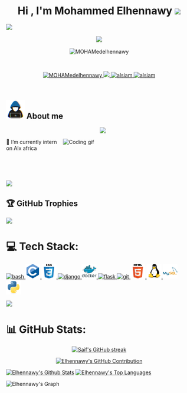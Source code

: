 
  <h1 align="center"><b>Hi , I'm Mohammed Elhennawy </b><img src="https://media.giphy.com/media/hvRJCLFzcasrR4ia7z/giphy.gif" width="35"></h1>

  <a href="https://www.youtube.com/watch?v=dQw4w9WgXcQ"><img src="https://user-images.githubusercontent.com/73097560/115834477-dbab4500-a447-11eb-908a-139a6edaec5c.gif"></a>

  <!--  -->
  <p align="center">
    <a href="https://github.com/DenverCoder1/readme-typing-svg"><img src="https://readme-typing-svg.herokuapp.com?font=Time+New+Roman&color=cyan&size=25&center=true&vCenter=true&width=600&height=100&lines=Welcome+To+My+Github+Profile..&hearts;++;Self-taught+Back-End+Developer,;Software+Engineer+Student,;Problem+Solver,;Active+Learner/Researcher,;Love+to+learn+new+stuffs..<3"></a>

  </p>

  <p align="center"> 
    <img src="https://komarev.com/ghpvc/?username=MOHAMedelhennawy&label=Profile%20views&color=0047AB&style=plastic?" alt="MOHAMedelhennawy" height=25px, width=160px/> 
    <!---
      <a href = "https://commits.top/egypt.html" target="_blank">
        <img src="https://aktive.tk/egypt/MOHAMedelhennawy?color=red" alt="Most Active Users" target="_blank" height=25px, width=250px/> 
      </a>
    -->
  </p>

  <br>

  <p align="center">
  <a href="https://www.linkedin.com/in/mohamed-elhennawy-b28703255/" target="_blank">
    <img src="https://img.shields.io/badge/LinkedIn-0077B5?style=for-the-badge&logo=linkedin&logoColor=white" alt="MOHAMedelhennawy"/>
  </a>
  <!-- <a href="https://dev.to/MOHAMedelhennawy" target="_blank">
    <img src="https://img.shields.io/badge/dev.to-0A0A0A?style=for-the-badge&logo=dev.to&logoColor=white" alt="MOHAMedelhennawy" />
  </a> -->
  <a href="https://twitter.com/el7ennawy2002" target="_blank">
    <img src="https://img.shields.io/badge/Twitter-1DA1F2?style=for-the-badge&logo=twitter&logoColor=white" />
  </a>
  <a href="https://www.instagram.com/mohamedmelhennawy/" target="_blank">
    <img src="https://img.shields.io/badge/Instagram-fe4164?style=for-the-badge&logo=instagram&logoColor=white" alt="alsiam" />
  </a> 
  <a href="https://www.facebook.com/mohamedmohamed.elhennawy" target="_blank">
    <img src="https://img.shields.io/badge/Facebook-20BEFF?&style=for-the-badge&logo=facebook&logoColor=white" alt="alsiam"  />
    </a> 
  </p>
  <br />

  <!-- About Section -->
  ## <picture><img src = "https://github.com/0xAbdulKhalid/0xAbdulKhalid/raw/main/assets/mdImages/about_me.gif" width = 50px></picture> **About me**

  <picture> <img align="right" src="https://github.com/7oSkaaa/7oSkaaa/blob/main/Images/Right_Side.gif?raw=true" width = 250px></picture>

  <br>

  <p>
  <img align="right" width="350" src="/assets/programmer.gif" alt="Coding gif" />
    
🔭 I’m currently intern on Alx africa<br>

  </p>

  <br/>
  <br/>
  <br/>


<a href="https://www.youtube.com/watch?v=dQw4w9WgXcQ"><img src="https://user-images.githubusercontent.com/73097560/115834477-dbab4500-a447-11eb-908a-139a6edaec5c.gif"></a>

## 🏆 GitHub Trophies
![](https://github-profile-trophy.vercel.app/?username=MOHAMedelhennawy&theme=tokyonight&no-frame=false&no-bg=false&margin-w=4)


# 💻 Tech Stack:
  <p align="left"> <a href="https://www.gnu.org/software/bash/" target="_blank" rel="noreferrer"> <img src="https://www.vectorlogo.zone/logos/gnu_bash/gnu_bash-icon.svg" alt="bash" width="40" height="40"/> </a> <a href="https://www.cprogramming.com/" target="_blank" rel="noreferrer"> <img src="https://raw.githubusercontent.com/devicons/devicon/master/icons/c/c-original.svg" alt="c" width="40" height="40"/> </a> <a href="https://www.w3schools.com/css/" target="_blank" rel="noreferrer"> <img src="https://raw.githubusercontent.com/devicons/devicon/master/icons/css3/css3-original-wordmark.svg" alt="css3" width="40" height="40"/> </a> <a href="https://www.djangoproject.com/" target="_blank" rel="noreferrer"> <img src="https://cdn.worldvectorlogo.com/logos/django.svg" alt="django" width="40" height="40"/> </a> <a href="https://www.docker.com/" target="_blank" rel="noreferrer"> <img src="https://raw.githubusercontent.com/devicons/devicon/master/icons/docker/docker-original-wordmark.svg" alt="docker" width="40" height="40"/> </a> <a href="https://flask.palletsprojects.com/" target="_blank" rel="noreferrer"> <img src="https://www.vectorlogo.zone/logos/pocoo_flask/pocoo_flask-icon.svg" alt="flask" width="40" height="40"/> </a> <a href="https://git-scm.com/" target="_blank" rel="noreferrer"> <img src="https://www.vectorlogo.zone/logos/git-scm/git-scm-icon.svg" alt="git" width="40" height="40"/> </a> <a href="https://www.w3.org/html/" target="_blank" rel="noreferrer"> <img src="https://raw.githubusercontent.com/devicons/devicon/master/icons/html5/html5-original-wordmark.svg" alt="html5" width="40" height="40"/> </a> <a href="https://www.linux.org/" target="_blank" rel="noreferrer"> <img src="https://raw.githubusercontent.com/devicons/devicon/master/icons/linux/linux-original.svg" alt="linux" width="40" height="40"/> </a> <a href="https://www.mysql.com/" target="_blank" rel="noreferrer"> <img src="https://raw.githubusercontent.com/devicons/devicon/master/icons/mysql/mysql-original-wordmark.svg" alt="mysql" width="40" height="40"/> </a> <a href="https://www.python.org" target="_blank" rel="noreferrer"> <img src="https://raw.githubusercontent.com/devicons/devicon/master/icons/python/python-original.svg" alt="python" width="40" height="40"/> </a> </p>

  <a href="https://www.youtube.com/watch?v=dQw4w9WgXcQ"><img src="https://user-images.githubusercontent.com/73097560/115834477-dbab4500-a447-11eb-908a-139a6edaec5c.gif"></a>


# 📊 GitHub Stats:
<p align="center">
  <a href="https://github.com/MOHAMedelhennawy">
    <img src="https://github-readme-streak-stats.herokuapp.com/?user=MOHAMedelhennawy&theme=radical&border=7F3FBF&background=0D1117" alt="Saif's GitHub streak"/>
  </a>
</p>

<p align="center">
  <a href="https://github.com/MOHAMedelhennawy">
    <img src="https://github-profile-summary-cards.vercel.app/api/cards/profile-details?username=MOHAMedelhennawy&theme=radical" alt="Elhennawy's GitHub Contribution"/>
  </a>
</p>

<a> 
    <a href="https://github.com/MOHAMedelhennawy"><img alt="Elhennawy's Github Stats" src="https://denvercoder1-github-readme-stats.vercel.app/api?username=MOHAMedelhennawy&show_icons=true&count_private=true&theme=react&border_color=7F3FBF&bg_color=0D1117&title_color=F85D7F&icon_color=F8D866" height="192px" width="49.5%"/></a>
  <a href="https://github.com/MOHAMedelhennawy"><img alt="Elhennawy's Top Languages" src="https://denvercoder1-github-readme-stats.vercel.app/api/top-langs/?username=MOHAMedelhennawy&langs_count=8&layout=compact&theme=react&border_color=7F3FBF&bg_color=0D1117&title_color=F85D7F&icon_color=F8D866" height="192px" width="49.5%"/></a>
  <br/>
</a>


![Elhennawy's Graph](https://github-readme-activity-graph.vercel.app/graph?username=MOHAMedelhennawy&custom_title=Al%20Siam's%20GitHub%20Activity%20Graph&bg_color=0D1117&color=7F3FBF&line=7F3FBF&point=7F3FBF&area_color=FFFFFF&title_color=FFFFFF&area=true)
